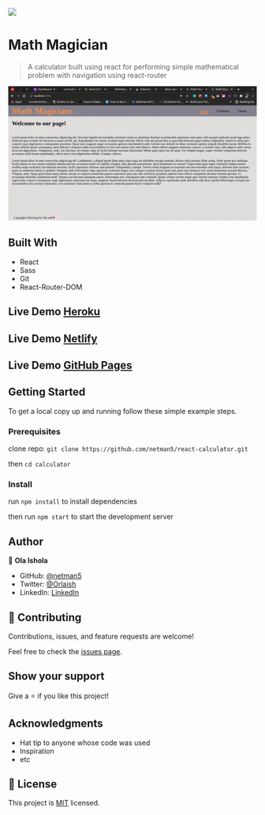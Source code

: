 ![](https://img.shields.io/badge/Microverse-blueviolet)

# Math Magician

> A calculator built using react for performing simple mathematical problem with navigation using react-router

![calculator](./images/mathmagician.gif)

## Built With

- React
- Sass
- Git
- React-Router-DOM

## Live Demo [Heroku](https://mathgenie.herokuapp.com/)

## Live Demo [Netlify](https://mathmagiciann.netlify.app/)

## Live Demo [GitHub Pages](https://netman5.github.io/react-calculator/)

## Getting Started

To get a local copy up and running follow these simple example steps.

### Prerequisites

clone repo: `git clone https://github.com/netman5/react-calculator.git`

then
`cd calculator`

### Install

run `npm install` to install dependencies

then run `npm start` to start the development server

## Author

👤 **Ola Ishola**

- GitHub: [@netman5](https://github.com/netman5)
- Twitter: [@Orlaish](https://twitter.com/Orlaish)
- LinkedIn: [LinkedIn](https://www.linkedin.com/in/ola-ishola/)

## 🤝 Contributing

Contributions, issues, and feature requests are welcome!

Feel free to check the [issues page](../../issues/).

## Show your support

Give a ⭐️ if you like this project!

## Acknowledgments

- Hat tip to anyone whose code was used
- Inspiration
- etc

## 📝 License

This project is [MIT](./MIT.md) licensed.
